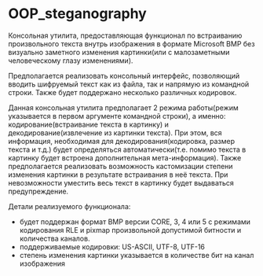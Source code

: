# OOP_steganography
Консольная утилита, предоставляющая функционал по встраиванию произвольного текста внутрь изображения в формате Microsoft BMP без визуально заметного изменения картинки(или с малозаметными человеческому глазу изменениями).


Предполагается реализовать консольный интерфейс, позволяющий вводить шифруемый текст как из файла, так и напрямую из командной строки. Также будет поддержано несколько различных кодировок.


Данная консольная утилита предполагает 2 режима работы(режим указывается в первом аргументе командной строки), а именно: кодирование(встраивание текста в картинку) и декодирование(извлечение из картинки текста). При этом, вся информация, необходимая для декодирования(кодировка, размер текста и т.д.) будет определяться автоматически(т.е. помимо текста в картинку будет встроена дополнительная мета-информация). Также предполагается реализовать возможность кастомизации степени изменения картинки в результате встраивания в неё текста. При невозможности уместить весь текст в картинку будет выдаваться предупреждение.


Детали реализуемого функционала:
* будет поддержан формат BMP версии CORE, 3, 4 или 5 с режимами кодирования RLE и pixmap произвольной допустимой битности и количества каналов.
* поддерживаемые кодировки: US-ASCII, UTF-8, UTF-16
* степень изменения картинки указывается в количестве бит на канал изображения


